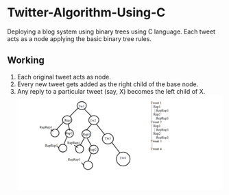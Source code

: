 # Twitter-Algorithm-Using-C
Deploying a blog system using binary trees using C language. Each tweet acts as a node applying the basic binary tree rules.

## Working
1) Each original tweet acts as node.
2) Every new tweet gets added as the right child of the base node.
3) Any reply to a particular tweet (say, X) becomes the left child of X.
![](tweet_dia.png)
